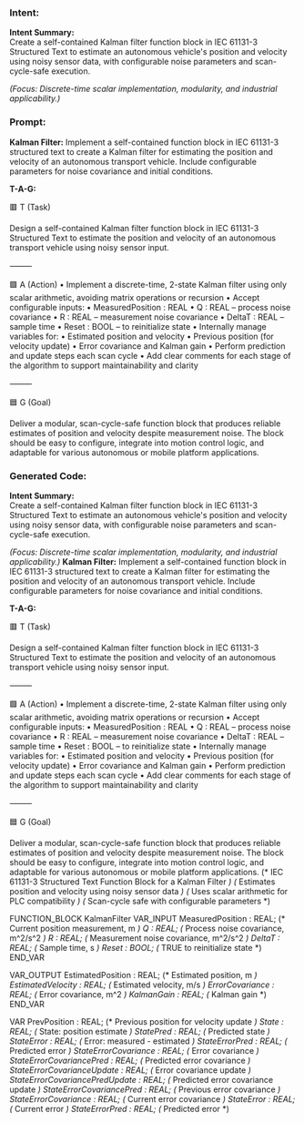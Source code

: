 ### Intent:
**Intent Summary:**  
Create a self-contained Kalman filter function block in IEC 61131-3 Structured Text to estimate an autonomous vehicle's position and velocity using noisy sensor data, with configurable noise parameters and scan-cycle-safe execution.  

*(Focus: Discrete-time scalar implementation, modularity, and industrial applicability.)*

### Prompt:
**Kalman Filter:**
Implement a self-contained function block in IEC 61131-3 structured text to create a Kalman filter for estimating the position and velocity of an autonomous transport vehicle. Include configurable parameters for noise covariance and initial conditions.

**T-A-G:**

🟥 T (Task)

Design a self-contained Kalman filter function block in IEC 61131-3 Structured Text to estimate the position and velocity of an autonomous transport vehicle using noisy sensor input.

⸻

🟩 A (Action)
	•	Implement a discrete-time, 2-state Kalman filter using only scalar arithmetic, avoiding matrix operations or recursion
	•	Accept configurable inputs:
	•	MeasuredPosition : REAL
	•	Q : REAL – process noise covariance
	•	R : REAL – measurement noise covariance
	•	DeltaT : REAL – sample time
	•	Reset : BOOL – to reinitialize state
	•	Internally manage variables for:
	•	Estimated position and velocity
	•	Previous position (for velocity update)
	•	Error covariance and Kalman gain
	•	Perform prediction and update steps each scan cycle
	•	Add clear comments for each stage of the algorithm to support maintainability and clarity

⸻

🟦 G (Goal)

Deliver a modular, scan-cycle-safe function block that produces reliable estimates of position and velocity despite measurement noise. The block should be easy to configure, integrate into motion control logic, and adaptable for various autonomous or mobile platform applications.

### Generated Code:
**Intent Summary:**  
Create a self-contained Kalman filter function block in IEC 61131-3 Structured Text to estimate an autonomous vehicle's position and velocity using noisy sensor data, with configurable noise parameters and scan-cycle-safe execution.  

*(Focus: Discrete-time scalar implementation, modularity, and industrial applicability.)*
**Kalman Filter:**
Implement a self-contained function block in IEC 61131-3 structured text to create a Kalman filter for estimating the position and velocity of an autonomous transport vehicle. Include configurable parameters for noise covariance and initial conditions.

**T-A-G:**

🟥 T (Task)

Design a self-contained Kalman filter function block in IEC 61131-3 Structured Text to estimate the position and velocity of an autonomous transport vehicle using noisy sensor input.

⸻

🟩 A (Action)
	•	Implement a discrete-time, 2-state Kalman filter using only scalar arithmetic, avoiding matrix operations or recursion
	•	Accept configurable inputs:
	•	MeasuredPosition : REAL
	•	Q : REAL – process noise covariance
	•	R : REAL – measurement noise covariance
	•	DeltaT : REAL – sample time
	•	Reset : BOOL – to reinitialize state
	•	Internally manage variables for:
	•	Estimated position and velocity
	•	Previous position (for velocity update)
	•	Error covariance and Kalman gain
	•	Perform prediction and update steps each scan cycle
	•	Add clear comments for each stage of the algorithm to support maintainability and clarity

⸻

🟦 G (Goal)

Deliver a modular, scan-cycle-safe function block that produces reliable estimates of position and velocity despite measurement noise. The block should be easy to configure, integrate into motion control logic, and adaptable for various autonomous or mobile platform applications.
(* IEC 61131-3 Structured Text Function Block for a Kalman Filter *)
(* Estimates position and velocity using noisy sensor data *)
(* Uses scalar arithmetic for PLC compatibility *)
(* Scan-cycle safe with configurable parameters *)

FUNCTION_BLOCK KalmanFilter
VAR_INPUT
    MeasuredPosition : REAL;                  (* Current position measurement, m *)
    Q : REAL;                                (* Process noise covariance, m^2/s^2 *)
    R : REAL;                                (* Measurement noise covariance, m^2/s^2 *)
    DeltaT : REAL;                           (* Sample time, s *)
    Reset : BOOL;                            (* TRUE to reinitialize state *)
END_VAR

VAR_OUTPUT
    EstimatedPosition : REAL;                (* Estimated position, m *)
    EstimatedVelocity : REAL;                (* Estimated velocity, m/s *)
    ErrorCovariance : REAL;                  (* Error covariance, m^2 *)
    KalmanGain : REAL;                       (* Kalman gain *)
END_VAR

VAR
    PrevPosition : REAL;                     (* Previous position for velocity update *)
    State : REAL;                            (* State: position estimate *)
    StatePred : REAL;                        (* Predicted state *)
    StateError : REAL;                       (* Error: measured - estimated *)
    StateErrorPred : REAL;                   (* Predicted error *)
    StateErrorCovariance : REAL;             (* Error covariance *)
    StateErrorCovariancePred : REAL;         (* Predicted error covariance *)
    StateErrorCovarianceUpdate : REAL;       (* Error covariance update *)
    StateErrorCovariancePredUpdate : REAL;   (* Predicted error covariance update *)
    StateErrorCovariancePred : REAL;         (* Previous error covariance *)
    StateErrorCovariance : REAL;             (* Current error covariance *)
    StateError : REAL;                       (* Current error *)
    StateErrorPred : REAL;                   (* Predicted error *)
